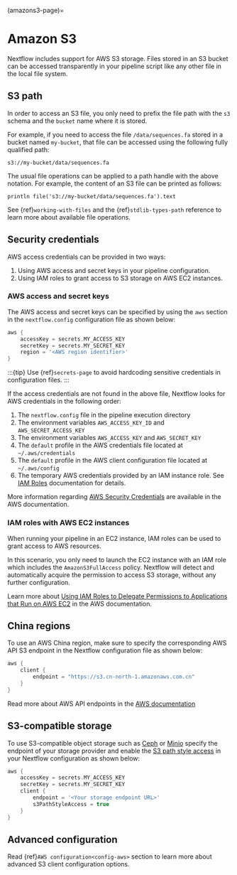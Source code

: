 (amazons3-page)=

# Amazon S3

Nextflow includes support for AWS S3 storage. Files stored in an S3 bucket can be accessed transparently in your pipeline script like any other file in the local file system.

## S3 path

In order to access an S3 file, you only need to prefix the file path with the `s3` schema and the `bucket` name where it is stored.

For example, if you need to access the file `/data/sequences.fa` stored in a bucket named `my-bucket`, that file can be accessed using the following fully qualified path:

```
s3://my-bucket/data/sequences.fa
```

The usual file operations can be applied to a path handle with the above notation. For example, the content of an S3 file can be printed as follows:

```nextflow
println file('s3://my-bucket/data/sequences.fa').text
```

See {ref}`working-with-files` and the {ref}`stdlib-types-path` reference to learn more about available file operations.

## Security credentials

AWS access credentials can be provided in two ways:

1. Using AWS access and secret keys in your pipeline configuration.
2. Using IAM roles to grant access to S3 storage on AWS EC2 instances.

### AWS access and secret keys

The AWS access and secret keys can be specified by using the `aws` section in the `nextflow.config` configuration file as shown below:

```groovy
aws {
    accessKey = secrets.MY_ACCESS_KEY
    secretKey = secrets.MY_SECRET_KEY
    region = '<AWS region identifier>'
}
```

:::{tip}
Use {ref}`secrets-page` to avoid hardcoding sensitive credentials in configuration files.
:::

If the access credentials are not found in the above file, Nextflow looks for AWS credentials in the following order:

1. The `nextflow.config` file in the pipeline execution directory
2. The environment variables `AWS_ACCESS_KEY_ID` and `AWS_SECRET_ACCESS_KEY`
3. The environment variables `AWS_ACCESS_KEY` and `AWS_SECRET_KEY`
4. The `default` profile in the AWS credentials file located at `~/.aws/credentials`
5. The `default` profile in the AWS client configuration file located at `~/.aws/config`
6. The temporary AWS credentials provided by an IAM instance role. See [IAM Roles](http://docs.aws.amazon.com/AWSEC2/latest/UserGuide/iam-roles-for-amazon-ec2.html) documentation for details.

More information regarding [AWS Security Credentials](http://docs.aws.amazon.com/general/latest/gr/aws-security-credentials.html) are available in the AWS documentation.

### IAM roles with AWS EC2 instances

When running your pipeline in an EC2 instance, IAM roles can be used to grant access to AWS resources.

In this scenario, you only need to launch the EC2 instance with an IAM role which includes the `AmazonS3FullAccess` policy. Nextflow will detect and automatically acquire the permission to access S3 storage, without any further configuration.

Learn more about [Using IAM Roles to Delegate Permissions to Applications that Run on AWS EC2](http://docs.aws.amazon.com/IAM/latest/UserGuide/roles-usingrole-ec2instance.html) in the AWS documentation.

## China regions

To use an AWS China region, make sure to specify the corresponding AWS API S3 endpoint in the Nextflow configuration file as shown below:

```groovy
aws {
    client {
        endpoint = "https://s3.cn-north-1.amazonaws.com.cn"
    }
}
```

Read more about AWS API endpoints in the [AWS documentation](https://docs.aws.amazon.com/general/latest/gr/s3.html)

## S3-compatible storage

To use S3-compatible object storage such as [Ceph](https://ceph.io) or [Minio](https://min.io) specify the endpoint of
your storage provider and enable the [S3 path style access](https://docs.aws.amazon.com/AmazonS3/latest/userguide/VirtualHosting.html#path-style-access)
in your Nextflow configuration as shown below:


```groovy
aws {
    accessKey = secrets.MY_ACCESS_KEY
    secretKey = secrets.MY_SECRET_KEY
    client {
        endpoint = '<Your storage endpoint URL>'
        s3PathStyleAccess = true
    }
}
```

## Advanced configuration

Read {ref}`AWS configuration<config-aws>` section to learn more about advanced S3 client configuration options.
